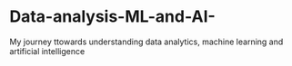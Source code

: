 # Data-analysis-ML-and-AI-
My journey ttowards understanding data analytics, machine learning and artificial intelligence
